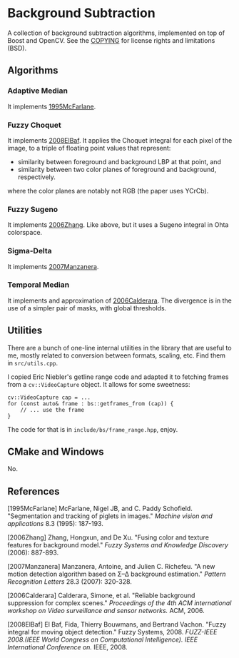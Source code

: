 # Background Subtraction

A collection of background subtraction algorithms, implemented on top of Boost
and OpenCV. See the [COPYING](COPYING) for license rights and limitations (BSD).

## Algorithms

### Adaptive Median

It implements [1995McFarlane](#1995McFarlane). 

### Fuzzy Choquet

It implements [2008ElBaf](#2008ElBaf). It applies the Choquet integral for each pixel of
the image, to a triple of floating point values that represent:

- similarity between foreground and background LBP at that point, and
- similarity between two color planes of foreground and background, respectively.

where the color planes are notably not RGB (the paper uses YCrCb).

### Fuzzy Sugeno

It implements [2006Zhang](#2006Zhang). Like above, but it uses a Sugeno integral in Ohta
colorspace.

### Sigma-Delta

It implements [2007Manzanera](#2007Manzanera).

### Temporal Median

It implements and approximation of [2006Calderara](#2006Calderara). The
divergence is in the use of a simpler pair of masks, with global thresholds.

## Utilities

There are a bunch of one-line internal utilities in the library that are useful
to me, mostly related to conversion between formats, scaling, etc. Find them in
`src/utils.cpp`.

I copied Eric Niebler's getline range code and adapted it to fetching frames
from a `cv::VideoCapture` object. It allows for some sweetness:

    cv::VideoCapture cap = ...
    for (const auto& frame : bs::getframes_from (cap)) {
        // ... use the frame
    }

The code for that is in `include/bs/frame_range.hpp`, enjoy.

## CMake and Windows

No.

## References

<a name="1995McFarlane">[1995McFarlane]</a> McFarlane, Nigel JB, and C. Paddy
Schofield. "Segmentation and tracking of piglets in images." *Machine vision and
applications* 8.3 (1995): 187-193.

<a name="2006Zhang">[2006Zhang]</a> Zhang, Hongxun, and De Xu. "Fusing color and
texture features for background model." *Fuzzy Systems and Knowledge Discovery*
(2006): 887-893.

<a name="2007Manzanera">[2007Manzanera]</a> Manzanera, Antoine, and Julien
C. Richefeu. "A new motion detection algorithm based on Σ–Δ background
estimation." *Pattern Recognition Letters* 28.3 (2007): 320-328.

<a name="2006Calderara">[2006Calderara]</a> Calderara, Simone, et al. "Reliable
background suppression for complex scenes." *Proceedings of the 4th ACM
international workshop on Video surveillance and sensor networks.* ACM, 2006.

<a name="2008ElBaf">[2008ElBaf]</a> El Baf, Fida, Thierry Bouwmans, and Bertrand
Vachon. "Fuzzy integral for moving object detection." Fuzzy
Systems, 2008. *FUZZ-IEEE 2008.(IEEE World Congress on Computational
Intelligence). IEEE International Conference on.* IEEE, 2008. 
